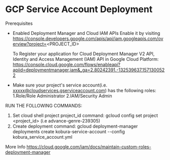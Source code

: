 # GCP Service Account Deployment
Prerequisites
- Enabled Deployment Manager and Cloud IAM APIs
  Enable it by visiting https://console.developers.google.com/apis/api/iam.googleapis.com/overview?project=<PROJECT_ID>
  
  To Register your application for Cloud Deployment Manager V2 API, Identity and Access Management (IAM) API in Google Cloud Platform:
  https://console.cloud.google.com/flows/enableapi?apiid=deploymentmanager,iam&_ga=2.80242391.-132539637.1571300522

- Make sure your project's service account(i.e. xxxxx@cloudservices.gserviceaccount.com) has the following roles:
   1.Role/Role Administrator
   2.IAM/Security Admin
   
RUN THE FOLLOWING COMMANDS:
1. Set cloud shell project project_id
   command:  gcloud config set project <project_id> (i.e advance-genre-239305)
2. Create deployment
   command: gcloud deployment-manager deployments create kobura-service-account --config kobura_service_account.yml
   

More Info
https://cloud.google.com/iam/docs/maintain-custom-roles-deployment-manager


